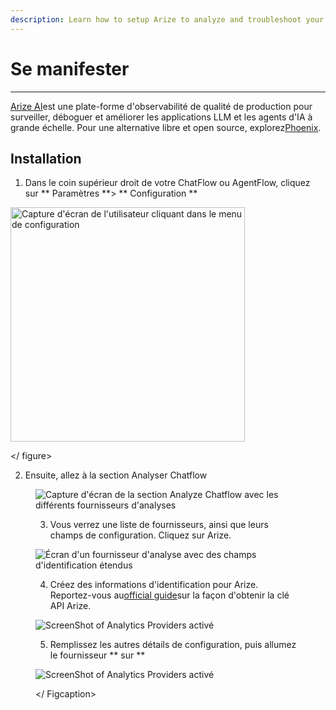 ```yaml
---
description: Learn how to setup Arize to analyze and troubleshoot your chatflows and agentflows
---
```


# Se manifester

***

[Arize AI](https://docs.arize.com/arize)est une plate-forme d'observabilité de qualité de production pour surveiller, déboguer et améliorer les applications LLM et les agents d'IA à grande échelle. Pour une alternative libre et open source, explorez[Phoenix](https://docs.flowiseai.com/using-flowise/analytics/phoenix).

## Installation

1. Dans le coin supérieur droit de votre ChatFlow ou AgentFlow, cliquez sur ** Paramètres **> ** Configuration **

<gigne> <img src = "../../. GitBook / Assets / analytic-1.webp" alt = "Capture d'écran de l'utilisateur cliquant dans le menu de configuration" width = "375"> <figCaption> </gigcaption> </ figure>

2. Ensuite, allez à la section Analyser Chatflow

<Figure> <img src = "../../. GitBook / Assets / Analytic-2.png" alt = "Capture d'écran de la section Analyze Chatflow avec les différents fournisseurs d'analyses"> <FigCaption> </gigcaption> </ figure>

3. Vous verrez une liste de fournisseurs, ainsi que leurs champs de configuration. Cliquez sur Arize.

<gigne> <img src = "../../. GitBook / Assets / Arize / Arize-1.png" alt = "Écran d'un fournisseur d'analyse avec des champs d'identification étendus"> <Figcaption> </Figcaption> </GUFIGE>

4. Créez des informations d'identification pour Arize. Reportez-vous au[official guide](https://docs.arize.com/arize/llm-tracing/quickstart-llm#get-your-api-keys)sur la façon d'obtenir la clé API Arize.

<gigne> <img src = "../../. GitBook / Assets / Arize / Arize-2.png" alt = "ScreenShot of Analytics Providers activé"> <Figcaption> </gigcaption> </stigne>

5. Remplissez les autres détails de configuration, puis allumez le fournisseur ** sur **

<gigne> <img src = "../../. GitBook / Assets / arize / arize -3.png" alt = "ScreenShot of Analytics Providers activé"> <Figcaption> </ Figcaption> </stigne>
